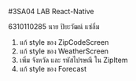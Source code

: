 #3SA04 LAB React-Native

6310110285 นาย ปิยะวัฒน์ แซ่ลิ่ม

1. แก้ style ของ ZipCodeScreen
2. แก้ style ของ WeatherScreen
3. เพิ่ม จังหวัด และ รหัสไปรษณี ใน ZipItem 
4. แก้ style ของ Forecast